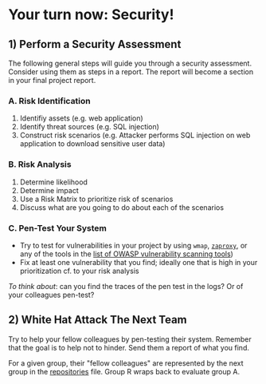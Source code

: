 # Your turn now: Security!


## 1) Perform a Security Assessment 

The following general steps will guide you through a security assessment. Consider using them as steps in a report. The report will become a section in your final project report.

### A. Risk Identification

1. Identifiy assets (e.g. web application)
1. Identify threat sources (e.g. SQL injection)
1. Construct risk scenarios (e.g. Attacker performs SQL injection on web application to download sensitive user data)


### B. Risk Analysis

1. Determine likelihood
1. Determine impact
1. Use a Risk Matrix to prioritize risk of scenarios   
1. Discuss what are you going to do about each of the scenarios


### C. Pen-Test Your System

- Try to test for vulnerabilities in your project by using `wmap`, [`zaproxy`](https://www.zaproxy.org/getting-started/), or any of the tools in the [list of OWASP vulnerability scanning tools](https://owasp.org/www-community/Vulnerability_Scanning_Tools))
- Fix at least one vulnerability that you find; ideally one that is high in your prioritization cf. to your risk analysis 


*To think about*: can you find the traces of the pen test in the logs? Or of your colleagues pen-test?



## 2) White Hat Attack The Next Team

Try to help your fellow colleagues by pen-testing their system. Remember that the goal is to help not to hinder.  Send them a report of what you find. 

For a given group, their "fellow colleagues" are represented by the next group in the [repositories](https://github.com/itu-devops/lecture_notes/blob/master/repositories.py) file. Group R wraps back to evaluate group A.
